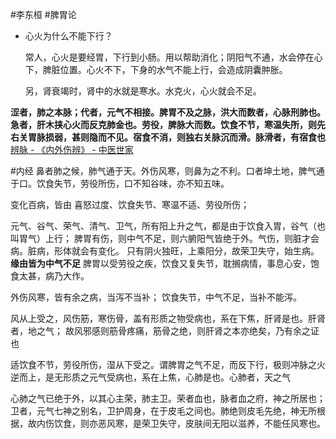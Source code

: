 #李东桓 #脾胃论




- 心火为什么不能下行？
  
  常人，心火是要经胃，下行到小肠。用以帮助消化；阴阳气不通，水会停在心下，脾脏位置。心火不下，下身的水气不能上行，会造成阴囊肿胀。
  
  另，肾衰竭时，肾中的水就是寒水。水克火，心火就会不足。



**涩者，肺之本脉；代者，元气不相接。脾胃不及之脉，洪大而数者，心脉刑肺也。急者，肝木挟心火而反克肺金也。劳役，脾脉大而数。饮食不节，寒温失所，则先右关胃脉损弱，甚则隐而不见。宿食不消，则独右关脉沉而滑。脉滑者，有宿食也**  [辨脉 - 《内外伤辨》 - 中医世家](https://www.zysj.com.cn/lilunshuji/neiwaishangbian5702/297-3-2.html)



#内经 
鼻者肺之候，肺气通于天。外伤风寒，则鼻为之不利。口者坤土地，脾气通于口。饮食失节，劳役所伤，口不知谷味，亦不知五味。


变化百病，皆由 喜怒过度、饮食失节、寒温不适、劳役所伤；

元气、谷气、荣气、清气、卫气，所有阳上升之气，都是由于饮食入胃，谷气（也叫胃气）上行；
脾胃有伤，则中气不足，则六腑阳气皆绝于外。气伤，则脏才会病。脏病，形体就会有变化。
只有阴火独旺，上乘阳分，故荣卫失守，始生病。**缘由皆为中气不足**
脾胃以受劳役之疾，饮食又复失节，耽搁病情，事息心安，饱食太甚，病乃大作。

外伤风寒，皆有余之病，当泻不当补；
饮食失节，中气不足，当补不能泻。

风从上受之，风伤筋，寒伤骨，盖有形质之物受病也，系在下焦，肝肾是也。肝肾者，地之气；
故风邪感则筋骨疼痛，筋骨之绝，则肝肾之本亦绝矣，乃有余之证也

适饮食不节，劳役所伤，湿从下受之。谓脾胃之气不足，而反下行，极则冲脉之火逆而上，是无形质之元气受病也，系在上焦，心肺是也。心肺者，天之气

心肺之气已绝于外，以其心主荣，肺主卫。荣者血也，脉者血之府，神之所居也；卫者，元气七神之别名，卫护周身，在于皮毛之间也。肺绝则皮毛先绝，神无所根据，故内伤饮食，则亦恶风寒，是荣卫失守，皮肤间无阳以滋养，不能任风寒也。














